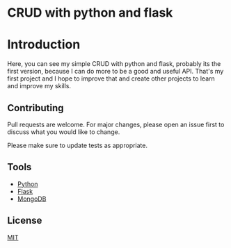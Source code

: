 # **CRUD with python and flask**

# **Introduction**

Here, you can see my simple CRUD with python and flask, probably its the first version, because I can do more to be a good and useful API. That's my first project and I hope to improve that and create other projects to learn and improve my skills.

## **Contributing**

Pull requests are welcome. For major changes, please open an issue first to discuss what you would like to change.

Please make sure to update tests as appropriate.

## **Tools**
- [Python](https://www.python.org/)
- [Flask](https://flask.palletsprojects.com/en/1.1.x/)
- [MongoDB](https://www.mongodb.com/)

## **License**

[MIT](https://choosealicense.com/licenses/mit/)
